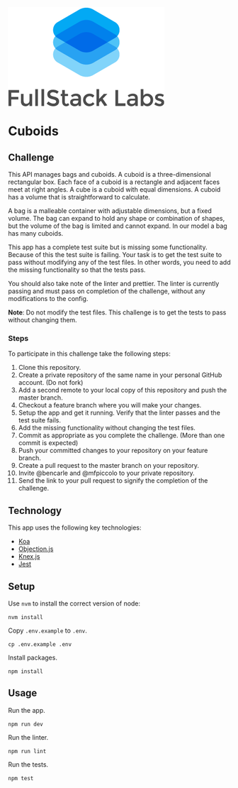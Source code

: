 <img src="https://raw.githubusercontent.com/fullstacklabs/toy-blocks/master/FSL-logo-portrait.png" alt="FullStack Labs" align="center" />

<br />

# Cuboids

## Challenge

This API manages bags and cuboids. A cuboid is a three-dimensional rectangular box. Each face of a cuboid is a 
rectangle and adjacent faces meet at right angles. A cube is a cuboid with equal dimensions. A cuboid has a 
volume that is straightforward to calculate.

A bag is a malleable container with adjustable dimensions, but a fixed volume. The bag can expand to hold any 
shape or combination of shapes, but the volume of the bag is limited and cannot expand. In our model a bag 
has many cuboids. 

This app has a complete test suite but is missing some functionality. Because of this the test suite is failing.
Your task is to get the test suite to pass without modifying any of the test files. In other words, you need to
add the missing functionality so that the tests pass. 

You should also take note of the linter and prettier. The linter is currently passing and must pass on completion
of the challenge, without any modifications to the config. 

**Note**: Do not modify the test files. This challenge is to get the tests to pass without changing them. 

### Steps

To participate in this challenge take the following steps:

1. Clone this repository.
1. Create a private repository of the same name in your personal GitHub account. (Do not fork)
1. Add a second remote to your local copy of this repository and push the master branch.
1. Checkout a feature branch where you will make your changes.
1. Setup the app and get it running. Verify that the linter passes and the test suite fails.
1. Add the missing functionality without changing the test files.
1. Commit as appropriate as you complete the challenge. (More than one commit is expected)
1. Push your committed changes to your repository on your feature branch. 
1. Create a pull request to the master branch on your repository.
1. Invite @bencarle and @mfpiccolo to your private repository.
1. Send the link to your pull request to signify the completion of the challenge. 

## Technology

This app uses the following key technologies:

- [Koa](https://koajs.com/)
- [Objection.js](https://vincit.github.io/objection.js/)
- [Knex.js](http://knexjs.org/)
- [Jest](https://jestjs.io/)


## Setup

Use `nvm` to install the correct version of node:
```shell script
nvm install
```

Copy `.env.example` to `.env`.
```shell script
cp .env.example .env
```

Install packages.
```shell script
npm install
```

## Usage

Run the app.
```shell script
npm run dev
```

Run the linter.
```shell script
npm run lint
```

Run the tests.
```shell script
npm test
```
